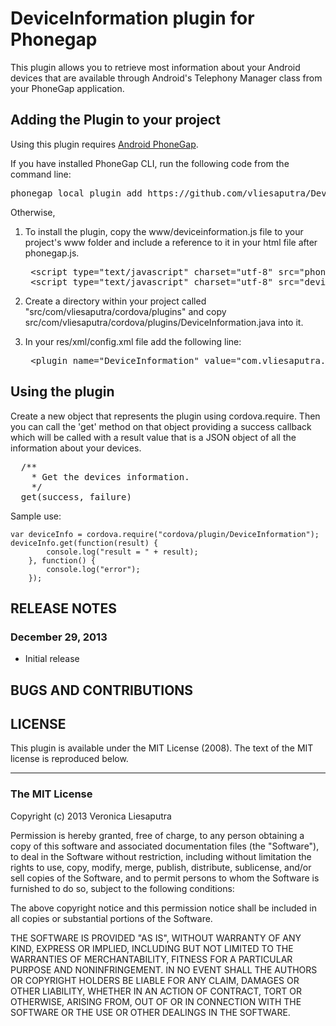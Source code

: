 # DeviceInformation plugin for Phonegap #

This plugin allows you to retrieve most information about your Android devices that are available through Android's Telephony Manager class from your PhoneGap application.

## Adding the Plugin to your project ##

Using this plugin requires [Android PhoneGap](https://github.com/apache/incubator-cordova-android).

If you have installed PhoneGap CLI, run the following code from the command line:
   <pre>phonegap local plugin add https://github.com/vliesaputra/DeviceInformationPlugin</pre>

Otherwise,

1. To install the plugin, copy the www/deviceinformation.js file to your project's www folder and include a reference to it in your html file after phonegap.js.
   <pre>
    &lt;script type="text/javascript" charset="utf-8" src="phonegap.js"&gt;&lt;/script&gt;
    &lt;script type="text/javascript" charset="utf-8" src="deviceinformation.js"&gt;&lt;/script&gt;
   </pre>

2. Create a directory within your project called "src/com/vliesaputra/cordova/plugins" and copy src/com/vliesaputra/cordova/plugins/DeviceInformation.java into it.

3. In your res/xml/config.xml file add the following line:
   <pre>
    &lt;plugin name="DeviceInformation" value="com.vliesaputra.cordova.plugins.DeviceInformation"/&gt;
   </pre>


## Using the plugin ##

Create a new object that represents the plugin using cordova.require. Then you can call the 'get' method on that object providing a success callback which will be called with a result value that is a JSON object of all the information about your devices.

<pre>
  /**
    * Get the devices information.
    */
  get(success, failure)
</pre>

Sample use:

    var deviceInfo = cordova.require("cordova/plugin/DeviceInformation");
    deviceInfo.get(function(result) {
            console.log("result = " + result);
        }, function() {
            console.log("error");
        });
    

## RELEASE NOTES ##

### December 29, 2013 ###

* Initial release


## BUGS AND CONTRIBUTIONS ##


## LICENSE ##

This plugin is available under the MIT License (2008). 
The text of the MIT license is reproduced below. 

---

### The MIT License

Copyright (c) 2013 Veronica Liesaputra

 Permission is hereby granted, free of charge, to any person obtaining a copy
 of this software and associated documentation files (the "Software"), to deal
 in the Software without restriction, including without limitation the rights
 to use, copy, modify, merge, publish, distribute, sublicense, and/or sell
 copies of the Software, and to permit persons to whom the Software is
 furnished to do so, subject to the following conditions:

 The above copyright notice and this permission notice shall be included in
 all copies or substantial portions of the Software.

 THE SOFTWARE IS PROVIDED "AS IS", WITHOUT WARRANTY OF ANY KIND, EXPRESS OR
 IMPLIED, INCLUDING BUT NOT LIMITED TO THE WARRANTIES OF MERCHANTABILITY,
 FITNESS FOR A PARTICULAR PURPOSE AND NONINFRINGEMENT. IN NO EVENT SHALL THE
 AUTHORS OR COPYRIGHT HOLDERS BE LIABLE FOR ANY CLAIM, DAMAGES OR OTHER
 LIABILITY, WHETHER IN AN ACTION OF CONTRACT, TORT OR OTHERWISE, ARISING FROM,
 OUT OF OR IN CONNECTION WITH THE SOFTWARE OR THE USE OR OTHER DEALINGS IN
 THE SOFTWARE.
 
